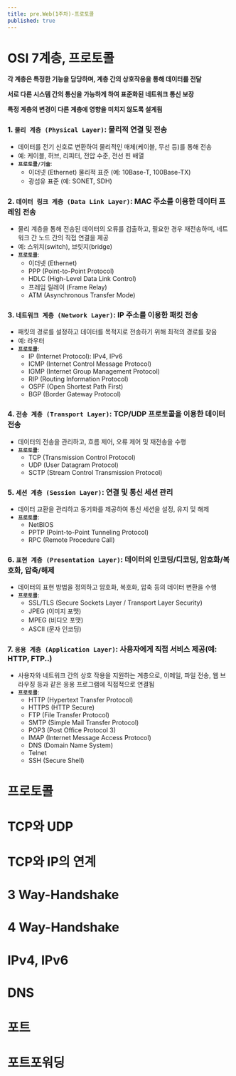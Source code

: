 ```yaml
---
title: pre.Web(1주차)-프로토콜
published: true
---
```


# OSI 7계층, 프로토콜
**각 계층은 특정한 기능을 담당하며, 계층 간의 상호작용을 통해 데이터를 전달**

**서로 다른 시스템 간의 통신을 가능하게 하여 표준화된 네트워크 통신 보장**

**특정 계층의 변경이 다른 계층에 영향을 미치지 않도록 설계됨**

### 1. **`물리 계층 (Physical Layer)`**: 물리적 연결 및 전송
- 데이터를 전기 신호로 변환하여 물리적인 매체(케이블, 무선 등)를 통해 전송
- 예: 케이블, 허브, 리피터, 전압 수준, 전선 핀 배열
- **`프로토콜/기술`**:
  - 이더넷 (Ethernet) 물리적 표준 (예: 10Base-T, 100Base-TX)
  - 광섬유 표준 (예: SONET, SDH)  
  
  
### 2. **`데이터 링크 계층 (Data Link Layer)`**: **MAC 주소**를 이용한 **데이터 프레임** 전송
- 물리 계층을 통해 전송된 데이터의 오류를 검출하고, 필요한 경우 재전송하며, 네트워크 간 노드 간의 직접 연결을 제공
- 예: 스위치(switch), 브릿지(bridge)
- **`프로토콜`**:
  - 이더넷 (Ethernet)
  - PPP (Point-to-Point Protocol)
  - HDLC (High-Level Data Link Control)
  - 프레임 릴레이 (Frame Relay)
  - ATM (Asynchronous Transfer Mode)


### 3. **`네트워크 계층 (Network Layer)`**: **IP 주소**를 이용한 **패킷** 전송
- 패킷의 경로를 설정하고 데이터를 목적지로 전송하기 위해 최적의 경로를 찾음
- 예: 라우터
- **`프로토콜`**:
  - IP (Internet Protocol): IPv4, IPv6
  - ICMP (Internet Control Message Protocol)
  - IGMP (Internet Group Management Protocol)
  - RIP (Routing Information Protocol)
  - OSPF (Open Shortest Path First)
  - BGP (Border Gateway Protocol)
  

### 4. **`전송 계층 (Transport Layer)`**: **TCP/UDP 프로토콜**을 이용한 **데이터** 전송
- 데이터의 전송을 관리하고, 흐름 제어, 오류 제어 및 재전송을 수행
- **`프로토콜`**:
  - TCP (Transmission Control Protocol)
  - UDP (User Datagram Protocol)
  - SCTP (Stream Control Transmission Protocol)


### 5. **`세션 계층 (Session Layer)`**: 연결 및 통신 세션 관리
- 데이터 교환을 관리하고 동기화를 제공하여 통신 세션을 설정, 유지 및 해제
- **`프로토콜`**:
  - NetBIOS
  - PPTP (Point-to-Point Tunneling Protocol)
  - RPC (Remote Procedure Call)


### 6. **`표현 계층 (Presentation Layer)`**: 데이터의 인코딩/디코딩, 암호화/복호화, 압축/해제
- 데이터의 표현 방법을 정의하고 암호화, 복호화, 압축 등의 데이터 변환을 수행
- **`프로토콜`**:
  - SSL/TLS (Secure Sockets Layer / Transport Layer Security)
  - JPEG (이미지 포맷)
  - MPEG (비디오 포맷)
  - ASCII (문자 인코딩)


### 7. **`응용 계층 (Application Layer)`**: 사용자에게 직접 서비스 제공(예: HTTP, FTP..)
- 사용자와 네트워크 간의 상호 작용을 지원하는 계층으로, 이메일, 파일 전송, 웹 브라우징 등과 같은 응용 프로그램에 직접적으로 연결됨
- **`프로토콜`**:
  - HTTP (Hypertext Transfer Protocol)
  - HTTPS (HTTP Secure)
  - FTP (File Transfer Protocol)
  - SMTP (Simple Mail Transfer Protocol)
  - POP3 (Post Office Protocol 3)
  - IMAP (Internet Message Access Protocol)
  - DNS (Domain Name System)
  - Telnet
  - SSH (Secure Shell)


# 프로토콜




# TCP와 UDP
# TCP와 IP의 연계
# 3 Way-Handshake
# 4 Way-Handshake
# IPv4, IPv6
# DNS
# 포트
# 포트포워딩